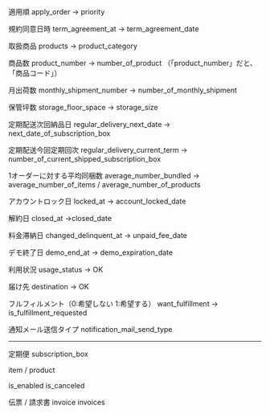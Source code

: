 
適用順
apply_order
 -> priority


規約同意日時
term_agreement_at
 -> term_agreement_date


取扱商品
products
 -> product_category


商品数
product_number
 -> number_of_product
（「product_number」だと、「商品コード」）


月出荷数
monthly_shipment_number
 -> number_of_monthly_shipment


保管坪数
storage_floor_space
 -> storage_size


定期配送次回納品日
regular_delivery_next_date
 -> next_date_of_subscription_box


定期配送今回定期回次
regular_delivery_current_term
 -> number_of_current_shipped_subscription_box


1オーダーに対する平均同梱数
average_number_bundled
 -> average_number_of_items / average_number_of_products


アカウントロック日
locked_at
 -> account_locked_date


解約日
closed_at
 ->closed_date


料金滞納日
changed_delinquent_at
 -> unpaid_fee_date


デモ終了日
demo_end_at
 -> demo_expiration_date


利用状況
usage_status
 -> OK


届け先
destination
 -> OK


フルフィルメント（0:希望しない 1:希望する）
want_fulfillment
 -> is_fulfillment_requested


通知メール送信タイプ
notification_mail_send_type


______

定期便
subscription_box


item / product



is_enabled
is_canceled

伝票 / 請求書
invoice
invoices




